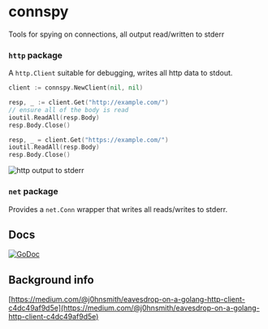 # connspy

Tools for spying on connections, all output read/written to stderr 

### `http` package 

A `http.Client` suitable for debugging, writes all http data to stdout.

```go
client := connspy.NewClient(nil, nil)

resp, _ := client.Get("http://example.com/")
// ensure all of the body is read
ioutil.ReadAll(resp.Body)
resp.Body.Close()

resp, _ = client.Get("https://example.com/")
ioutil.ReadAll(resp.Body)
resp.Body.Close()
```

![http output to stderr](https://cdn-images-1.medium.com/max/1600/1*H8Yjf-3rVTBo2ByjDasriA.png)

### `net` package

Provides a `net.Conn` wrapper that writes all reads/writes to stderr.

## Docs

[![GoDoc](https://godoc.org/github.com/j0hnsmith/connspy?status.svg)](https://godoc.org/github.com/j0hnsmith/connspy) 

## Background info

[https://medium.com/@j0hnsmith/eavesdrop-on-a-golang-http-client-c4dc49af9d5e](https://medium.com/@j0hnsmith/eavesdrop-on-a-golang-http-client-c4dc49af9d5e)
